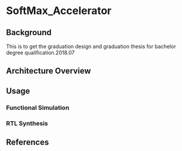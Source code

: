 # SoftMax_Accelerator
## Background

This is to get the graduation design and graduation thesis for bachelor degree qualification.2018.07

## Architecture Overview

## Usage

### Functional Simulation

### RTL Synthesis

## References
